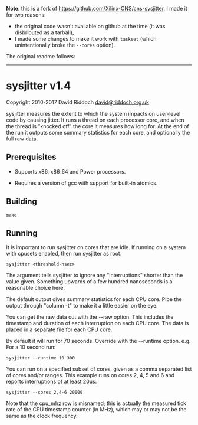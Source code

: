 **Note**: this is a fork of https://github.com/Xilinx-CNS/cns-sysjitter.  I made it for two reasons:

* the original code wasn't available on github at the time (it was disbributed as a tarball),
* I made some changes to make it work with `taskset` (which unintentionally broke the `--cores` option).

The original readme follows:

---

# sysjitter v1.4

 Copyright 2010-2017 David Riddoch <david@riddoch.org.uk>

 sysjitter measures the extent to which the system impacts on user-level
 code by causing jitter.  It runs a thread on each processor core, and when
 the thread is "knocked off" the core it measures how long for.  At the end
 of the run it outputs some summary statistics for each core, and
 optionally the full raw data.

Prerequisites
-------------

- Supports x86, x86_64 and Power processors.

- Requires a version of gcc with support for built-in atomics.

Building
--------

    make

Running
-------

  It is important to run sysjitter on cores that are idle.  If running on a
  system with cpusets enabled, then run sysjitter as root.

    sysjitter <threshold-nsec>

  The argument <threshold-nsec> tells sysjitter to ignore any
  "interruptions" shorter than the value given.  Something upwards of a few
  hundred nanoseconds is a reasonable choice here.

  The default output gives summary statistics for each CPU core.  Pipe the
  output through "column -t" to make it a little easier on the eye.

  You can get the raw data out with the --raw option.  This includes the
  timestamp and duration of each interruption on each CPU core.  The data
  is placed in a separate file for each CPU core.

  By default it will run for 70 seconds.  Override with the --runtime
  option.  e.g. For a 10 second run:

    sysjitter --runtime 10 300

  You can run on a specified subset of cores, given as a comma separated
  list of cores and/or ranges.  This example runs on cores 2, 4, 5 and 6
  and reports interruptions of at least 20us:

    sysjitter --cores 2,4-6 20000

  Note that the cpu_mhz row is misnamed; this is actually the measured tick
  rate of the CPU timestamp counter (in MHz), which may or may not be the
  same as the clock frequency.
